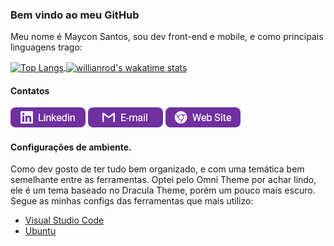 ### Bem vindo ao meu GitHub

Meu nome é Maycon Santos, sou dev front-end e mobile, e como principais linguagens trago:

<a href="https://github.com/anuraghazra/github-readme-stats" target="_blank">
    <img
        src="https://github-readme-stats.vercel.app/api/top-langs/?username=mayconsgs&theme=dark&hide_border=true&locale=pt-br"
        alt="Top Langs"
        align="center"
    />
</a>

<a href="https://github.com/anuraghazra/github-readme-stats" target="_blank">
    <img
        src="https://github-readme-stats.vercel.app/api/wakatime?username=mayconsgs&theme=dark&hide_border=true&layout=compact&custom_title=Tempo%20de%20código%20na%20semana"
        alt="willianrod's wakatime stats" 
        align="center"
    />
</a>

#### Contatos

[![Linkedin](./assets/Git%20buttons.png)](https://www.linkedin.com/in/mayconsgs/) [![Email](./assets/Git%20buttons-1.png)](mailto:maycon.s.santos44@gmail.com) [![Web Site](./assets/Git%20buttons-2.png)](https://mayconsgs.netlify.app/)

#### Configurações de ambiente.

Como dev gosto de ter tudo bem organizado, e com uma temática bem semelhante entre as ferramentas. Optei pelo Omni Theme por achar lindo, ele é um tema baseado no Dracula Theme, porém um pouco mais escuro.
Segue as minhas configs das ferramentas que mais utilizo:

- [Visual Studio Code](https://gist.github.com/Mayconsgs/a25171951a82e9f0772a17d8fe714674)
- [Ubuntu](https://gist.github.com/Mayconsgs/4fa75eda713325458e6b6a3b3bb286d9)
